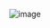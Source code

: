 ![image](https://github.com/GautamAggarwal-05/Trendline/assets/143955565/59d20048-79a7-40f0-a9ac-a41a120eae8d)
